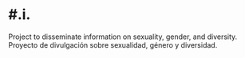 # #.i.
Project to disseminate information on sexuality, gender, and diversity. Proyecto de divulgación sobre sexualidad, género y diversidad.  
